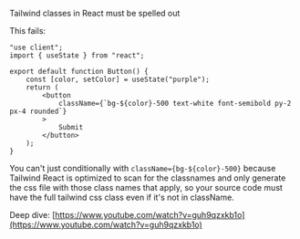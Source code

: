 
Tailwind classes in React must be spelled out

This fails:
```
"use client";
import { useState } from "react";

export default function Button() {
    const [color, setColor] = useState("purple");
    return (
        <button
            className={`bg-${color}-500 text-white font-semibold py-2 px-4 rounded`}
        >
            Submit
        </button>
    );
}
```


You can't just conditionally with `className={bg-${color}-500}` because Tailwind React is optimized to scan for the classnames and only generate the css file with those class names that apply, so your source code must have the full tailwind css class even if it's not in className.

Deep dive: [https://www.youtube.com/watch?v=guh9qzxkb1o](https://www.youtube.com/watch?v=guh9qzxkb1o)